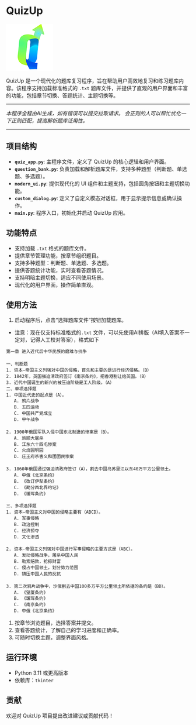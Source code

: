 # QuizUp  

![QuizUp 图标](image/QuizUp_icon.png)  

QuizUp 是一个现代化的题库复习程序，旨在帮助用户高效地复习和练习题库内容。该程序支持加载标准格式的 `.txt` 题库文件，并提供了直观的用户界面和丰富的功能，包括章节切换、答题统计、主题切换等。

---

*本程序全程由AI生成，如有错误可以提交拉取请求。*
*会正则的人可以帮忙优化一下正则匹配，提高解析题库泛用性。*

---

## 项目结构

- **`quiz_app.py`**: 主程序文件，定义了 QuizUp 的核心逻辑和用户界面。
- **`question_bank.py`**: 负责加载和解析题库文件，支持多种题型（判断题、单选题、多选题）。
- **`modern_ui.py`**: 提供现代化的 UI 组件和主题支持，包括圆角按钮和主题切换功能。
- **`custom_dialog.py`**: 定义了自定义模态对话框，用于显示提示信息或确认操作。
- **`main.py`**: 程序入口，初始化并启动 QuizUp 应用。

## 功能特点

- 支持加载 `.txt` 格式的题库文件。
- 提供章节管理功能，按章节组织题目。
- 支持多种题型：判断题、单选题、多选题。
- 提供答题统计功能，实时查看答题情况。
- 支持明暗主题切换，适应不同使用场景。
- 现代化的用户界面，操作简单直观。

## 使用方法

1. 启动程序后，点击“选择题库文件”按钮加载题库。

- 注意：现在仅支持标准格式的`.txt` 文件，可以先使用AI排版（AI填入答案不一定对，记得人工校对答案），格式如下

``` txt
第一章 进入近代后中华民族的磨难与抗争

一、判断题
1. 资本—帝国主义列强对中国的侵略，首先和主要的是进行经济侵略。（B）
2. 1842年，英国强迫清政府签订《南京条约》，把香港割让给英国。（B）
3. 近代中国诞生的新兴的被压迫阶级是工人阶级。（A）
二、单项选择题
1. 中国近代史的起点是（A）。
   A. 鸦片战争
   B. 五四运动
   C. 中国共产党成立
   D. 甲午战争

2. 1900年俄国军队入侵中国东北制造的惨案是（B）。
   A. 旅顺大屠杀
   B. 江东六十四屯惨案
   C. 火烧圆明园
   D. 庄王府杀害义和团团民惨案

3. 1860年俄国通过强迫清政府签订（A），割去中国乌苏里江以东40万平方公里领土。
   A. 中俄《北京条约》
   B. 《改订伊犁条约》
   C. 《勘分西北界约记》
   D. 《瑷珲条约》

三、多项选择题
1. 资本—帝国主义对中国的侵略主要有（ABCD）。
   A. 军事侵略
   B. 政治控制
   C. 经济掠夺
   D. 文化渗透

2. 资本-帝国主义列强对中国进行军事侵略的主要方式是（ABC）。
   A. 发动侵略战争，屠杀中国人民
   B. 勒索赔款，抢掠财富
   C. 侵占中国领土，划分势力范围
   D. 镇压中国人民的反抗

3. 第二次鸦片战争中，沙俄割去中国100多万平方公里领土所依据的条约是（BD）。
   A. 《望厦条约》
   B. 《瑷珲条约》
   C. 《南京条约》
   D. 中俄《北京条约》
```

1. 按章节浏览题目，选择答案并提交。
2. 查看答题统计，了解自己的学习进度和正确率。
3. 可随时切换主题，调整界面风格。

## 运行环境

- Python 3.11 或更高版本
- 依赖库：`tkinter`

## 贡献

欢迎对 QuizUp 项目提出改进建议或贡献代码！
